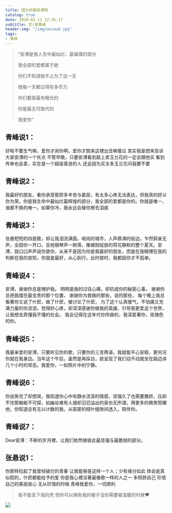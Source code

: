 ```yaml
---
title: 因为你是安溥呀
catalog: true
date: 2020-02-11 22:26:17
subtitle: 文/吴青峰
header-img: "/img/wu/wu6.jpg"
tags:
- 青峰
---
```


> “安溥是我人生中最灿烂、最璀璨的部分
>
> 我全部的爱都属于她
>
> 你们不知道她不止为了这一天
>
> 她每一天都过得有多尽力
>
> 你们都是最有眼光的
>
> 你是最无可取代的
>
> 我爱你”


## 青峰说1：
好啦不要生气嘛，爱你才闹你啊，爱你才跑来这裡出丑嘛傻瓜
其实我是想来告诉大家安溥的一个优点
不管早晚，只要安溥看到路上卖玉兰花的一定会跟他买
看到传单也会拿，实在是一个超级善良的人
还会因为买太多玉兰花问我要不要

## 青峰说2：
我最好的朋友，看你承受那麽多辛苦与委屈，有太多心疼无法表达，但我真的好以你为荣。你是我生命中最灿烂最辉煌的部分，我全部的爱都是你的。你就是唯一，谁都不换的唯一。如果你冷，我永远会替你擦去泪痕

## 青峰说3：
张悬短短的四首歌，却让我泪流满面。喧闹的城市，人声鼎沸的街边，乍然鸦雀无声，全因你一开口，吉他钢琴声一刷落，像被刚绽放的荷花静默的整个夏天。安溥，我口口声声说你褒你，从来不是因为你是我最好的朋友，而是在我眼裡在我的判断在我的良知，你就是最好，从心到行。此时彼时，我都因你才不孤单。

## 青峰说4：
安溥，谢谢你总是掩护我。
明明是我的过往心痛，却抗成你的秘密心事。
谢谢你总把我摆在最宝贵的那个位置，
谢谢你为我做的那些，说的那些，
每个晚上我总看著你又说了什麽，做了什麽，被讨论了什麽，
为了这个认真傻气，不怕痛又充满力量的你流泪，觉得好心疼，却深深感谢你做我的英雄，引导我更爱这个世界，让我想去弄懂我不懂的社会。
我会记得在这年代你所做的，我深爱著你，玫瑰色的你。

## 青峰说5：
我最亲爱的安溥，只要听见你的歌，只要你的三言两语，我就能平心安稳，更何况你就在我身边。当年这个午后，虽然是再採访，欲呈现了我们动不动就坐在路边讲几个小时的常态。我爱你，一如照片中的宁静。

## 青峰说6：
你说笑完了却想哭，我知道你心中有静水流深的情感，坚强久了也需要撒娇，压抑不住那蜿蜒不可探，如幽谷难有人烟却汩汩溢出的泉也无所谓，用更多的微笑照耀他，你知道总有无以计数的我，从密密的枝叶缝隙间透入，陪伴你。

## 青峰说7：
Dear安溥：不断的岁月裡，让我们依然做彼此最坚强与最脆弱的部分。

## 张悬说1：
你那样捡起了我曾经破烂的青春
让我能够是这样一个人；少有缘分如此
体会逾真似假的，什麽都能给予的爱
你是我心裡活著最像歌一样的人之一
多照顾自己
珍惜自己的美丽良心
无从珍惜的时候
青峰我爱你，一切顺利


>我不能丢下我的壳 但你可以拥有我的被子当你需要被温暖的时候❤️
>
![](https://tva1.sinaimg.cn/large/0082zybply1gbsuz5e9jhj30u0165hdu.jpg)


